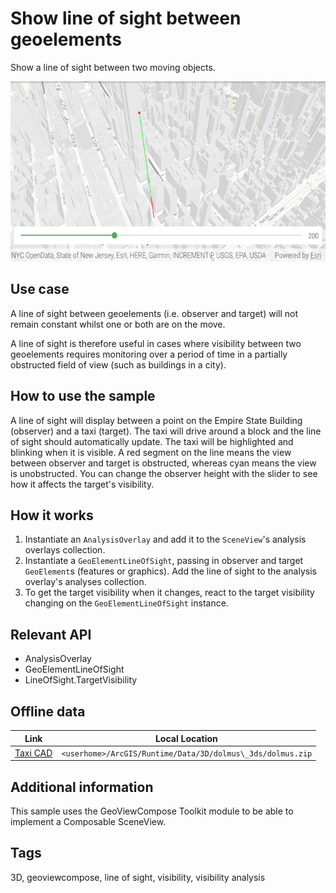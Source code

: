 # Show line of sight between geoelements

Show a line of sight between two moving objects.

![Image of Show Line of Sight Between Geoelements](show-line-of-sight-between-geoelements.png)

## Use case

A line of sight between geoelements (i.e. observer and target) will not remain constant whilst one or both are on the move.

A line of sight is therefore useful in cases where visibility between two geoelements requires monitoring over a period of time in a partially obstructed field of view (such as buildings in a city).

## How to use the sample

A line of sight will display between a point on the Empire State Building (observer) and a taxi (target). The taxi will drive around a block and the line of sight should automatically update. The taxi will be highlighted and blinking when it is visible. A red segment on the line means the view between observer and target is obstructed, whereas cyan means the view is unobstructed. You can change the observer height with the slider to see how it affects the target's visibility.

## How it works

1. Instantiate an `AnalysisOverlay` and add it to the `SceneView`'s analysis overlays collection.
2. Instantiate a `GeoElementLineOfSight`, passing in observer and target `GeoElement`s (features or graphics). Add the line of sight to the analysis overlay's analyses collection.
3. To get the target visibility when it changes, react to the target visibility changing on the `GeoElementLineOfSight` instance.

## Relevant API

* AnalysisOverlay
* GeoElementLineOfSight
* LineOfSight.TargetVisibility

## Offline data
Link | Local Location
---------|-------|
|[Taxi CAD](https://www.arcgis.com/home/item.html?id=3af5cfec0fd24dac8d88aea679027cb9)|`<userhome>/ArcGIS/Runtime/Data/3D/dolmus\_3ds/dolmus.zip`|


## Additional information

This sample uses the GeoViewCompose Toolkit module to be able to implement a Composable SceneView.

## Tags

3D, geoviewcompose, line of sight, visibility, visibility analysis
